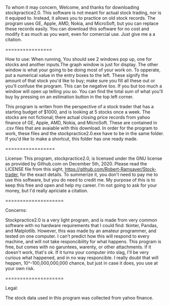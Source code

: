 To whom it may concern,
Welcome, and thanks for downloading stockpractice2.0. This software is not meant for actual stock 
trading, nor is it equiped to. Instead, it allows you to practice on old stock records. The program
uses GE, Apple, AMD, Nokia, and MicroSoft, but you can replace these records easily. You can download 
this software for no cost and modify it as much as you want, even for comercial use. Just give me a 
a citation.

================

How to use:
When running, You should see 2 windows pop up, one for stocks and another inputs.The graph window is 
just for display. The other window is what your going to be doing most of your work on. To opperate, 
put a numerical value in the entry boxes to the left. These signify the amount of that stock you'd 
like to buy; make sure you fill all these out or you'll confuse the program. This can be negative too. 
If you but too much a window will open up telling you so. You can find the total sum of what you'll 
buy by pressing on an estimation button in the top left corner. 

This program is writen from the perspective of a stock trader that has a starting budget of $1000, and
is looking at 5 stocks once a week. The stocks are not fictional; there actual closing price records 
from yahoo finance of GE, Apple, AMD, Nokia, and MicroSoft. These are contained in .csv files that
are avaiable with this download. In order for the program to work, these files and the 
stockpractice2.0.exe have to be in the same folder. If you'd like to make a shortcut, this folder
has one ready made.  

=================

License:
This program, stockpractice2.0, is licensed under the GNU license as provided by Github.com on
December 5th, 2020. Please read the LICENSE file from this sight, 
https://github.com/Robert-Ramsayer/Stock-trader, for the exact details. To summerize it, you don't
need to pay me to use this software, but you do need to credit me. My purpose of this is to keep this
free and open and help my career. I'm not going to ask for your money, but I'd really apriciate a citation. 

====================

Concerns:

Stockpractice2.0 is a very light program, and is made from very common software with no hardware requirements 
that I could find: tkinter, Pandas, and Matplotlib. However, this was made by an amateur programmer, 
and tested on one computer. I can't predict how this will respond to every machine, and will not take responcibility for
what happens. This program is free, but comes with no garuntees, warenty, or other attachments. If it doesn't work, that's
ok. If it turns your computer into slag, I'll be very curious what happened, and in no way responcible. I really doubt that 
will heppen, 10^-100,000,000,000 chance, but just in case it does, you use at your own risk.

====================

Legal:

The stock data used in this program was collected from yahoo finance. 
